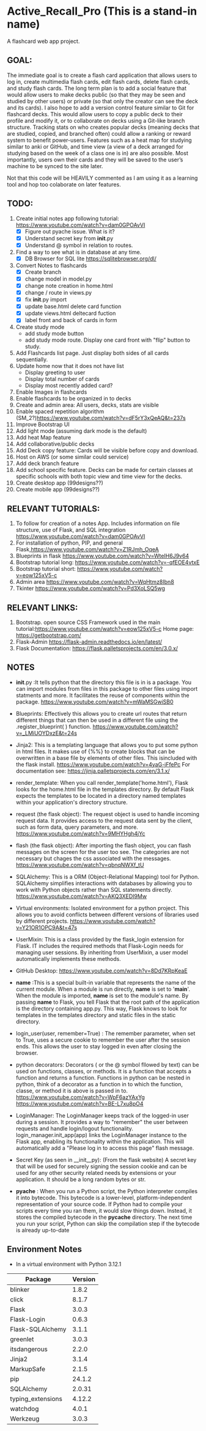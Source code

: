 # Active_Recall_Pro (This is a stand-in name)
 A flashcard web app project.
## GOAL:
The immediate goal is to create a flash card application that allows users to log in, create multimedia flash cards, edit flash cards, delete flash cards, and study flash cards. The long term plan is to add a social feature that would allow users to make decks public (so that they may be seen and studied by other users) or private (so that only the creator can see the deck and its cards). I also hope to add a version control feature similar to Git for flashcard decks. This would allow users to copy a public deck to their profile and modify it, or to collaborate on decks using a Git-like branch structure. Tracking stats on who creates popular decks (meaning decks that are studied, copied, and branched often) could allow a ranking or reward system to benefit power-users. Features such as a heat map for studying similar to anki or GitHub, and time view (a view of a deck arranged for studying based on the week of a class one is in) are also possible. Most importantly, users own their cards and they will be saved to the user’s machine to be synced to the site later.

Not that this code will be HEAVILY commented as I am using it as a learning tool and hop too colaborate on later features.

## TODO:
1. Create initial notes app following tutorial: https://www.youtube.com/watch?v=dam0GPOAvVI
    - [x] Figure out pyache issue. What is it?
    - [x] Understand secret key from __init__.py
    - [x] Understand @ symbol in relation to routes.
2. Find a way to see what is in database at any time.
    - [x] DB Browser for SQL lite https://sqlitebrowser.org/dl/
3. Convert Notes to flashcards
    - [x] Create branch
    - [x] change model in model.py
    - [x] change note creation in home.html
    - [x] change / route in views.py
    - [x] fix __init__.py import
    - [x] update base.html delete card function
    - [x] update views.html deltecard fuction
    - [x] label front and back of cards in form
4. Create study mode
    - add study mode button
    - add study mode route. Display one card front with "flip" button to study.
5. Add Flashcards list page. Just display both sides of all cards sequentially.
6. Update home now that it does not have list
    - Display greeting to user
    - Display total number of cards
    - Display most recently added card?
7. Enable Images in flashcards
8. Enable flashcards to be organized in to decks 
9. Create and admin area: All users, decks, stats are visible
10. Enable spaced repetition algorithm (SM_2?)https://www.youtube.com/watch?v=dF5rY3xQeAQ&t=237s
11. Improve Bootstrap UI
12. Add light mode (assuming dark mode is the default)
13. Add heat Map feature
14. Add collaborative/public decks
15. Add Deck copy feature: Cards will be visible before copy and download.
16. Host on AWS (or some similar could service)
17. Add deck branch feature
18. Add school specific feature. Decks can be made for certain classes at specific schools with both topic view and time view for the decks.
19. Create desktop app (99designs??)
20. Create mobile app (99designs??)

## RELEVANT TUTORIALS:
1. To follow for creation of a notes App. Includes information on file structure, use of Flask,  and SQL integration https://www.youtube.com/watch?v=dam0GPOAvVI
2. For installation of python, PIP, and general Flask,https://www.youtube.com/watch?v=Z1RJmh_OqeA
3. Blueprints in flask https://www.youtube.com/watch?v=WteIH6J9v64
4. Bootstrap tutorial long: https://www.youtube.com/watch?v=-qfEOE4vtxE
5. Bootstrap tutorial short: https://www.youtube.com/watch?v=eow125xV5-c
6. Admin area https://www.youtube.com/watch?v=WqHtmz8Ibn8
7. Tkinter https://www.youtube.com/watch?v=Pd3XoLSQ5wg

## RELEVANT LINKS:
1. Bootstrap. open source CSS Framework used in the main tutorial:https://www.youtube.com/watch?v=eow125xV5-c Home page: https://getbootstrap.com/
2. Flask-Admin https://flask-admin.readthedocs.io/en/latest/
3. Flask Documentation: https://flask.palletsprojects.com/en/3.0.x/

## NOTES
- __init__.py :It tells python that the directory this file is in is a package. You can import modules from files in this package to other files using import statments and more. It facilitates the reuse of components within the package. https://www.youtube.com/watch?v=mWaMSGwiSB0

- Blueprints: Effectively this allows you to create url routes that return different things that can then be used in a different file using the .register_blueprint( ) function. https://www.youtube.com/watch?v=_LMiUOYDxzE&t=24s

- Jinja2: This is a templating language that allows you to put some python in html files. It makes use of {%%} to create blocks that can be overwritten in a base file by elements of other files. This isincluded with the flask install. https://www.youtube.com/watch?v=4yaG-jFfePc For documentation see: https://jinja.palletsprojects.com/en/3.1.x/

- render_template: When you call render_template('home.html'), Flask looks for the home.html file in the templates directory. By default Flask expects the templates to be located in a directory named templates within your application's directory structure.

- request (the flask object): The request object is used to handle incoming request data. It provides access to the request data sent by the client, such as form data, query parameters, and more. https://www.youtube.com/watch?v=9MHYHgh4jYc

- flash (the flask object): After importing the flash object, you can flash messages on the screen for the user too see. The categories are not necessary but chages the css associated with the messages. https://www.youtube.com/watch?v=qbnqNWXf_tU

- SQLAlchemy: This is a ORM (Object-Relational Mapping) tool for Python. SQLAlchemy simplifies interactions with databases by allowing you to work with Python objects rather than SQL statements directly. https://www.youtube.com/watch?v=AKQ3XEDI9Mw

- Virtual environments: Isolated environment for a python project. This allows you to avoid conflicts between different versions of libraries used by different projects. https://www.youtube.com/watch?v=Y21OR1OPC9A&t=47s

- UserMixin: This is a class provided by the flask_login extension for Flask. IT includes the required methods that Flask-Login needs for managing user sessions. By inheriting from UserMixin, a user model automatically implements these methods.

- GitHub Desktop: https://www.youtube.com/watch?v=8Dd7KRpKeaE

- __name__ :This is a special built-in variable that represents the name of the current module. When a module is run directly, __name__ is set to '__main__'. When the module is imported, __name__ is set to the module's name. By passing __name__ to Flask, you tell Flask that the root path of the application is the directory containing app.py. This way, Flask knows to look for templates in the templates directory and static files in the static directory.

- login_user(user, remember=True) : The remember parameter, when set to True, uses a secure cookie to remember the user after the session ends. This allows the user to stay logged in even after closing the browser.

- python decorators: Decorators ( or the @ symbol fllowed by text) can be used on functions, classes, or methods. It is a function that accepts a function and returns a function. Functions in python can be nested in python, think of a decorator as a function in to which the function, classe, or method it is above is passed in to. https://www.youtube.com/watch?v=WpF6azYAxYg https://www.youtube.com/watch?v=BE-L7xu8pO4

- LoginManager: The LoginManager keeps track of the logged-in user during a session. It provides a way to "remember" the user between requests and handle login/logout functionality. login_manager.init_app(app) links the LoginManager instance to the Flask app, enabling its functionality within the application. This will automatically add a "Please log in to access this page" flash message.

- Secret Key (as seen in __init__py): (From the flask website) A secret key that will be used for securely signing the session cookie and can be used for any other security related needs by extensions or your application. It should be a long random bytes or str.

- __pyache__ : When you run a Python script, the Python interpreter compiles it into bytecode. This bytecode is a lower-level, platform-independent representation of your source code. If Python had to compile your scripts every time you ran them, it would slow things down. Instead, it stores the compiled bytecode in the __pycache__ directory. The next time you run your script, Python can skip the compilation step if the bytecode is already up-to-date

## Environment Notes

- In a virtual environment with Python 3.12.1

| Package           | Version |
|-------------------|---------|
| blinker           | 1.8.2   |
| click             | 8.1.7   |
| Flask             | 3.0.3   |
| Flask-Login       | 0.6.3   |
| Flask-SQLAlchemy  | 3.1.1   |
| greenlet          | 3.0.3   |
| itsdangerous      | 2.2.0   |
| Jinja2            | 3.1.4   |
| MarkupSafe        | 2.1.5   |
| pip               | 24.1.2  |
| SQLAlchemy        | 2.0.31  |
| typing_extensions | 4.12.2  |
| watchdog          | 4.0.1   |
| Werkzeug          | 3.0.3   |
